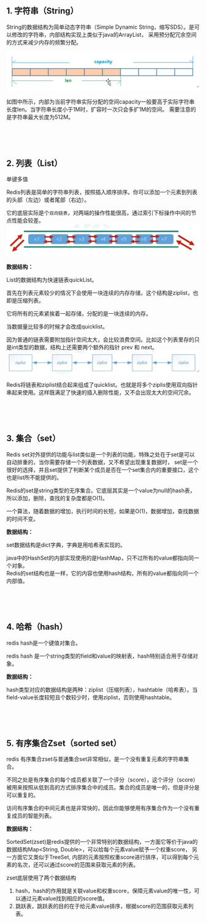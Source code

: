 ## 1. 字符串（String）
String的数据结构为简单动态字符串（Simple Dynamic String，缩写SDS）。是可以修改的字符串，内部结构实现上类似于java的ArrayList，
采用预分配冗余空间的方式来减少内存的频繁分配。
 <br>
 
![](.redis_数据类型_images/4efb83a2.png)
<br>

如图中所示，内部为当前字符串实际分配的空间capacity一般要高于实际字符串长度len。当字符串长度小于1M时，扩容时一次只会多扩1M的空间。
需要注意的是字符串最大长度为512M。


<br>
<br>
<br>

## 2. 列表（List）
单键多值

Redis列表是简单的字符串列表，按照插入顺序排序。你可以添加一个元素到列表的头部（左边）或者尾部（右边）。

它的底层实际是个```双向链表```，对两端的操作性能很高，通过索引下标操作中间的节点性能会较差。<br>
![](.redis_数据类型_images/0e888252.png)
<br>

**数据结构：**

List的数据结构为快速链表quickList。

首先在列表元素较少的情况下会使用一块连续的内存存储，这个结构是ziplist，也即是压缩列表。

它将所有的元素紧挨着一起存储，分配的是一块连续的内存。

当数据量比较多的时候才会改成quicklist。

因为普通的链表需要附加指针空间太大，会比较浪费空间。比如这个列表里存的只是int类型的数据，结构上还需要两个额外的指针 prev 和 next。 <br>
![](.redis_数据类型_images/d43e3941.png)
<br>

Redis将链表和ziplist结合起来组成了quicklist。也就是将多个ziplis使用双向指针串起来使用。这样既满足了快速的插入删除性能，又不会出现太大的空间冗余。



<br>
<br>
<br>

## 3. 集合（set）
Redis set对外提供的功能与list类似是一个列表的功能，特殊之处在于set是可以自动排重的，当你需要存储一个列表数据，又不希望出现重复数据时，
set是一个很好的选择，并且set提供了判断某个成员是否在一个set集合内的重要接口，这个也是list所不能提供的。

Redis的set是string类型的无序集合。它底层其实是一个value为null的hash表，所以添加，删除，查找的复杂度都是O(1)。

一个算法，随着数据的增加，执行时间的长短，如果是O(1)，数据增加，查找数据的时间不变。


**数据结构：**

set数据结构是dict字典，字典是用哈希表实现的。

java中的HashSet的内部实现使用的是HashMap，只不过所有的value都指向同一个对象。<br>
Redis的set结构也是一样，它的内容也使用hash结构，所有的value都指向同一个内部值。



<br>
<br>
<br>

## 4. 哈希（hash）
redis hash是一个键值对集合。

redis hash 是一个string类型的field和value的映射表，hash特别适合用于存储对象。


**数据结构：**

hash类型对应的数据结构是两种：ziplist（压缩列表），hashtable（哈希表）。当field-value长度较短且个数较少时，使用ziplist，否则使用hashtable。




<br>
<br>
<br>

## 5. 有序集合Zset（sorted set）
redis 有序集合zset与普通集合set非常相似，是一个没有重复元素的字符串集合。

不同之处是有序集合的每个成员都关联了一个评分（score），这个评分（score）被用来按照从低到高的方式排序集合中的成员。集合的成员是唯一的，但是评分是可以重复的。

访问有序集合的中间元素也是非常快的，因此你能够使用有序集合作为一个没有重复成员的智能列表。


**数据结构：**

SortedSet(zset)是redis提供的一个非常特别的数据结构，一方面它等价于java的数据结构Map<String, Double>，可以给每个元素value赋予一个权重score，
另一方面它又类似于TreeSet, 内部的元素按照权重score进行排序，可以得到每个元素的名次，还可以通过score的范围来获取元素的列表。

zset底层使用了两个数据结构

1. hash，hash的作用就是关联value和权重score，保障元素value的唯一性，可以通过元素value找到相应的score值。
2. 跳跃表，跳跃表的目的在于给元素value排序，根据score的范围获取元素列表。























